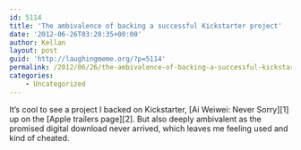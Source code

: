 ```yaml
---
id: 5114
title: 'The ambivalence of backing a successful Kickstarter project'
date: '2012-06-26T03:20:35+00:00'
author: Kellan
layout: post
guid: 'http://laughingmeme.org/?p=5114'
permalink: /2012/06/26/the-ambivalence-of-backing-a-successful-kickstarter-project/
categories:
    - Uncategorized
---
```


It’s cool to see a project I backed on Kickstarter, \[Ai Weiwei: Never Sorry\]\[1\] up on the \[Apple trailers page\]\[2\]. But also deeply ambivalent as the promised digital download never arrived, which leaves me feeling used and kind of cheated.